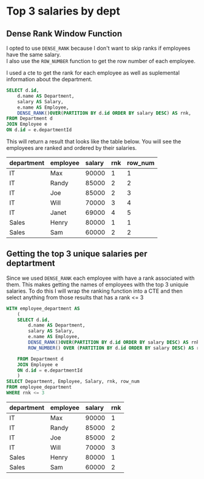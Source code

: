 # Top 3 salaries by dept

## Dense Rank Window Function

I opted to use `DENSE_RANK` because I don't want to skip ranks if employees have the same salary.  
I also use the `ROW_NUMBER` function to get the row number of each employee.

I used a cte to get the rank for each employee as well as suplemental information about the department.

```sql
SELECT d.id,
    d.name AS Department,
    salary AS Salary,
    e.name AS Employee,
    DENSE_RANK()OVER(PARTITION BY d.id ORDER BY salary DESC) AS rnk,
FROM Department d
JOIN Employee e
ON d.id = e.departmentId
```

This will return a result that looks like the table below. You will see the employees are ranked and ordered by their salaries.

| department | employee | salary | rnk | row\_num |
| :--- | :--- | :--- | :--- | :--- |
| IT | Max | 90000 | 1 | 1 |
| IT | Randy | 85000 | 2 | 2 |
| IT | Joe | 85000 | 2 | 3 |
| IT | Will | 70000 | 3 | 4 |
| IT | Janet | 69000 | 4 | 5 |
| Sales | Henry | 80000 | 1 | 1 |
| Sales | Sam | 60000 | 2 | 2 |


## Getting the top 3 unique salaries per deptartment

Since we used `DENSE_RANK` each employee with have a rank associated with them. This makes getting the names of employees with the top 3 uniquie salaries. To do this I will wrap the ranking function into a CTE and then select anything from those results that has a rank <= 3

```sql
WITH employee_department AS
    (
    SELECT d.id,
        d.name AS Department,
        salary AS Salary,
        e.name AS Employee,
        DENSE_RANK()OVER(PARTITION BY d.id ORDER BY salary DESC) AS rnk,
        ROW_NUMBER() OVER (PARTITION BY d.id ORDER BY salary DESC) AS row_num

    FROM Department d
    JOIN Employee e
    ON d.id = e.departmentId
    )
SELECT Department, Employee, Salary, rnk, row_num
FROM employee_department
WHERE rnk <= 3
```
| department | employee | salary | rnk |
| :--- | :--- | :--- | :--- |
| IT | Max | 90000 | 1 |
| IT | Randy | 85000 | 2 |
| IT | Joe | 85000 | 2 |
| IT | Will | 70000 | 3 |
| Sales | Henry | 80000 | 1 |
| Sales | Sam | 60000 | 2 |

